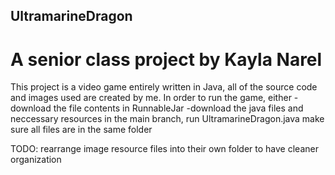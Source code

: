 ## UltramarineDragon
# A senior class project by Kayla Narel
This project is a video game entirely written in Java, all of the source code and images used are created by me.
In order to run the game, either
  -download the file contents in RunnableJar
  -download the java files and neccessary resources in the main branch, run UltramarineDragon.java make sure all files are in the same folder
  
TODO: rearrange image resource files into their own folder to have cleaner organization

